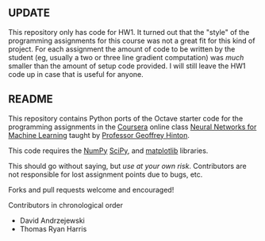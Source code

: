 ## UPDATE

This repository only has code for HW1.  It turned out that the "style"
of the programming assignments for this course was not a great fit for
this kind of project.  For each assignment the amount of code to be
written by the student (eg, usually a two or three line gradient
computation) was _much_ smaller than the amount of setup code
provided.  I will still leave the HW1 code up in case that is useful
for anyone.

## README

This repository contains Python ports of the Octave starter code for
the programming assignments in the
[Coursera](https://www.coursera.com/) online class
[Neural Networks for Machine Learning](https://class.coursera.org/neuralnets-2012-001/class/index)
taught by
[Professor Geoffrey Hinton](http://www.cs.toronto.edu/~hinton/).  

This code requires the [NumPy](http://numpy.scipy.org/)
[SciPy](http://www.scipy.org/), and
[matplotlib](http://matplotlib.org/) libraries.

This should go without saying, but _use at your own
risk_. Contributors are not responsible for lost assignment points due
to bugs, etc.

Forks and pull requests welcome and encouraged!

Contributors in chronological order
* David Andrzejewski
* Thomas Ryan Harris 

